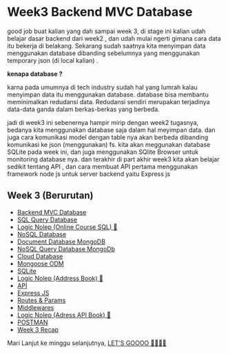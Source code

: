 # Week3 Backend MVC Database
good job buat kalian yang dah sampai week 3, di stage ini kalian udah belajar dasar backend dari week2 , dan udah mulai ngerti gimana cara data itu bekerja di belakang. Sekarang sudah saatnya kita menyimpan data menggunakan database dibanding sebelumnya yang menggunakan temporary json (di local kalian) .

**kenapa database ?**

karna pada umumnya di tech industry sudah hal yang lumrah kalau menyimpan data itu menggunakan database. database bisa membantu meminimalkan redudansi data. Redudansi sendiri merupakan terjadinya data-data ganda dalam berkas-berkas yang berbeda. 

jadi di week3 ini sebenernya hampir mirip dengan week2 tugasnya, bedanya kita menggunakan database saja dalam hal meyimpan data. dan juga cara komunikasi model dengan table nya akan berbeda dibanding komunikasi ke json (menggunakan) fs.
kita akan meggunakan database SQLite pada week ini, dan juga menggunakan SQlite Browser untuk monitoring database nya. dan terakhir di part akhir week3 kita akan belajar sedikit tentang API , dan cara membuat API pertama menggunakan framework node js untuk server backend yaitu Express js

## Week 3 (Berurutan) 
- [Backend MVC Database](https://github.com/RPN-Phase-1/Week3-Backend-MVC-Database/blob/main/study_material/backend-mvc-database.md)
- [SQL Query Database](https://github.com/RPN-Phase-1/Week3-Backend-MVC-Database/blob/main/study_material/sql-query-database.md)
- [Logic Nolep (Online Course SQL) :exploding_head: ](https://github.com/RPN-Phase-1/Week3-Backend-MVC-Database/blob/main/logic_nolep/ln-sql-course.md)
- [NoSQL Database](https://github.com/RPN-Phase-1/Week3-Backend-MVC-Database/blob/main/study_material/nosql-database.md)
- [Document Database MongoDB](https://github.com/RPN-Phase-1/Week3-Backend-MVC-Database/blob/main/study_material/document-db-mongo.md)
- [NoSQL Query Database MongoDb]()
- [Cloud Database](https://github.com/RPN-Phase-1/Week3-Backend-MVC-Database/blob/main/study_material/cloud-database.md)
- [Mongoose ODM](https://github.com/RPN-Phase-1/Week3-Backend-MVC-Database/blob/main/study_material/mongoose.md)
- [SQLite](https://github.com/RPN-Phase-1/Week3-Backend-MVC-Database/blob/main/study_material/sqlite.md)
- [Logic Nolep (Address Book) :exploding_head: ](https://github.com/RPN-Phase-1/Week3-Backend-MVC-Database/blob/main/logic_nolep/ln-address-book.md)
- [API](https://github.com/RPN-Phase-1/Week3-Backend-MVC-Database/blob/main/study_material/API.md)
- [Express JS](https://github.com/RPN-Phase-1/Week3-Backend-MVC-Database/blob/main/study_material/express.md)
- [Routes & Params](https://github.com/RPN-Phase-1/Week3-Backend-MVC-Database/blob/main/study_material/routes-and-params.md)
- [Middlewares](https://github.com/RPN-Phase-1/Week3-Backend-MVC-Database/blob/main/study_material/middleware.md)
- [Logic Nolep (Adress API Book) :exploding_head: ](https://github.com/RPN-Phase-1/Week3-Backend-MVC-Database/blob/main/logic_nolep/ln-address-book-api.md)
- [POSTMAN](https://github.com/RPN-Phase-1/Week3-Backend-MVC-Database/blob/main/study_material/postman.md)
- [Week 3 Recap](https://github.com/RPN-Phase-1/Week3-Backend-MVC-Database/blob/main/study_material/week3-recap.md)

Mari Lanjut ke minggu selanjutnya, [LET'S GOOOO :rocket::rocket::rocket::rocket: ](https://github.com/RPN-Phase-1/Week4-Backend-Server-API)
